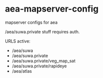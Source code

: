 # aea-mapserver-config
mapserver configs for aea

/aea/suwa.private stuff requires auth. 

URLS active:
+ /aea/suwa
+ /aea/suwa.private
+ /aea/suwa.private/veg_map_sat
+ /aea/suwa.private/rapideye
+ /aea/atlas

